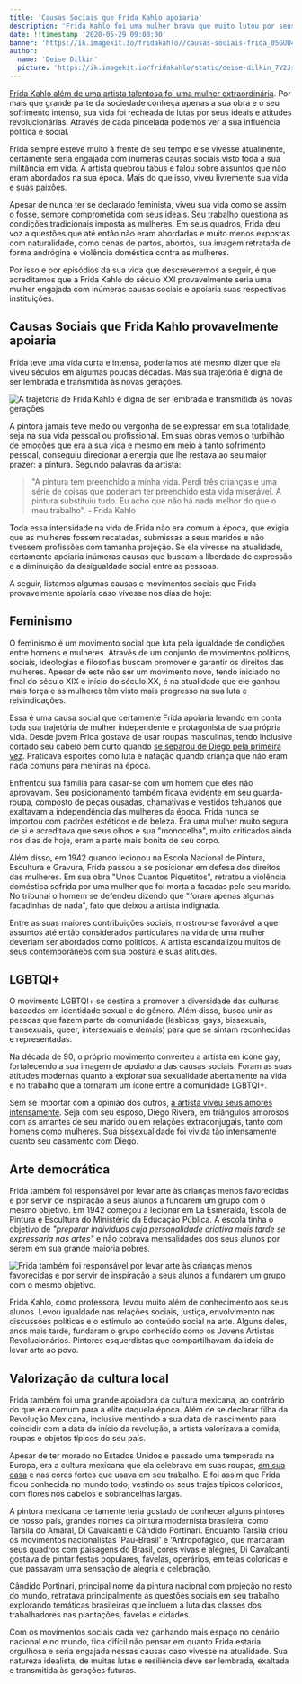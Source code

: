 ```yaml
---
title: 'Causas Sociais que Frida Kahlo apoiaria'
description: 'Frida Kahlo foi uma mulher brava que muito lutou por seus ideais. Qual seriam as causas sociais que ela apoiaria hoje em dia?'
date: !!timestamp '2020-05-29 09:00:00'
banner: 'https://ik.imagekit.io/fridakahlo//causas-sociais-frida_05GUU4lg5.jpg'
author:
  name: 'Deise Dilkin'
  picture: 'https://ik.imagekit.io/fridakahlo/static/deise-dilkin_7V2JsjZhA.jpg'
---
```


[Frida Kahlo além de uma artista talentosa foi uma mulher extraordinária](https://fridakahlo.com.br/quem-foi-frida-kahlo/quem-foi-frida-kahlo-a-revolucionaria-pintora-mexicana). Por mais que grande parte da sociedade conheça apenas a sua obra e o seu sofrimento intenso, sua vida foi recheada de lutas por seus ideais e atitudes revolucionárias. Através de cada pincelada podemos ver a sua influência política e social.

Frida sempre esteve muito à frente de seu tempo e se vivesse atualmente, certamente seria engajada com inúmeras causas sociais visto toda a sua militância em vida. A artista quebrou tabus e falou sobre assuntos que não eram abordados na sua época. Mais do que isso, viveu livremente sua vida e suas paixões.

Apesar de nunca ter se declarado feminista, viveu sua vida como se assim o fosse, sempre comprometida com seus ideais. Seu trabalho questiona as condições tradicionais imposta às mulheres. Em seus quadros, Frida deu voz a questões que até então não eram abordadas e muito menos expostas com naturalidade, como cenas de partos, abortos, sua imagem retratada de forma andrógina e violência doméstica contra as mulheres.

Por isso e por episódios da sua vida que descreveremos a seguir, é que acreditamos que a Frida Kahlo do século XXI provavelmente seria uma mulher engajada com inúmeras causas sociais e apoiaria suas respectivas instituições.

## Causas Sociais que Frida Kahlo provavelmente apoiaria

Frida teve uma vida curta e intensa, poderíamos até mesmo dizer que ela viveu séculos em algumas poucas décadas. Mas sua trajetória é digna de ser lembrada e transmitida às novas gerações.

![A trajetória de Frida Kahlo é digna de ser lembrada e transmitida às novas gerações](https://ik.imagekit.io/fridakahlo//quais-causas-sociais-a-frida-kahlo-apoiaria_Dhm6cnXTy.png)

A pintora jamais teve medo ou vergonha de se expressar em sua totalidade, seja na sua vida pessoal ou profissional. Em suas obras vemos o turbilhão de emoções que era a sua vida e mesmo em meio à tanto sofrimento pessoal, conseguiu direcionar a energia que lhe restava ao seu maior prazer: a pintura. Segundo palavras da artista:

> "A pintura tem preenchido a minha vida. Perdi três crianças e uma série de coisas que poderiam ter preenchido esta vida miserável. A pintura substituiu tudo. Eu acho que não há nada melhor do que o meu trabalho". - Frida Kahlo

Toda essa intensidade na vida de Frida não era comum à época, que exigia que as mulheres fossem recatadas, submissas a seus maridos e não tivessem profissões com tamanha projeção. Se ela vivesse na atualidade, certamente apoiaria inúmeras causas que buscam a liberdade de expressão e a diminuição da desigualdade social entre as pessoas.

A seguir, listamos algumas causas e movimentos sociais que Frida provavelmente apoiaria caso vivesse nos dias de hoje:

## Feminismo

O feminismo é um movimento social que luta pela igualdade de condições entre homens e mulheres. Através de um conjunto de movimentos políticos, sociais, ideologias e filosofias buscam promover e garantir os direitos das mulheres. Apesar de este não ser um movimento novo, tendo iniciado no final do século XIX e início do século XX, é na atualidade que ele ganhou mais força e as mulheres têm visto mais progresso na sua luta e reivindicações.

Essa é uma causa social que certamente Frida apoiaria levando em conta toda sua trajetória de mulher independente e protagonista de sua própria vida. Desde jovem Frida gostava de usar roupas masculinas, tendo inclusive cortado seu cabelo bem curto quando [se separou de Diego pela primeira vez](https://fridakahlo.com.br/quem-foi-frida-kahlo/frida-kahlo-e-diego-rivera-uma-torrida-historia-de-amor). Praticava esportes como luta e natação quando criança que não eram nada comuns para meninas na época.

Enfrentou sua família para casar-se com um homem que eles não aprovavam. Seu posicionamento também ficava evidente em seu guarda-roupa, composto de peças ousadas, chamativas e vestidos tehuanos que exaltavam a independência das mulheres da época. Frida nunca se importou com padrões estéticos e de beleza. Era uma mulher muito segura de si e acreditava que seus olhos e sua "monocelha", muito criticados ainda nos dias de hoje, eram a parte mais bonita de seu corpo.

Além disso, em 1942 quando lecionou na Escola Nacional de Pintura, Escultura e Gravura, Frida passou a se posicionar em defesa dos direitos das mulheres. Em sua obra "Unos Cuantos Piquetitos", retratou a violência doméstica sofrida por uma mulher que foi morta a facadas pelo seu marido. No tribunal o homem se defendeu dizendo que "foram apenas algumas facadinhas de nada", fato que deixou a artista indignada.

Entre as suas maiores contribuições sociais, mostrou-se favorável a que assuntos até então considerados particulares na vida de uma mulher deveriam ser abordados como políticos. A artista escandalizou muitos de seus contemporâneos com sua postura e suas atitudes.

## LGBTQI+

O movimento LGBTQI+ se destina a promover a diversidade das culturas baseadas em identidade sexual e de gênero. Além disso, busca unir as pessoas que fazem parte da comunidade (lésbicas, gays, bissexuais, transexuais, queer, intersexuais e demais) para que se sintam reconhecidas e representadas.

Na década de 90, o próprio movimento converteu a artista em ícone gay, fortalecendo a sua imagem de apoiadora das causas sociais. Foram as suas atitudes modernas quanto a explorar sua sexualidade abertamente na vida e no trabalho que a tornaram um ícone entre a comunidade LGBTQI+.

Sem se importar com a opinião dos outros, [a artista viveu seus amores intensamente](https://fridakahlo.com.br/quem-foi-frida-kahlo/os-outros-amores-da-vida-de-frida-kahlo). Seja com seu esposo, Diego Rivera, em triângulos amorosos com as amantes de seu marido ou em relações extraconjugais, tanto com homens como mulheres. Sua bissexualidade foi vivida tão intensamente quanto seu casamento com Diego.

## Arte democrática

Frida também foi responsável por levar arte às crianças menos favorecidas e por servir de inspiração a seus alunos a fundarem um grupo com o mesmo objetivo. Em 1942 começou a lecionar em La Esmeralda, Escola de Pintura e Escultura do Ministério da Educação Pública. A escola tinha o objetivo de _"preparar indivíduos cuja personalidade criativa mais tarde se expressaria nas artes"_ e não cobrava mensalidades dos seus alunos por serem em sua grande maioria pobres.

![Frida também foi responsável por levar arte às crianças menos favorecidas e por servir de inspiração a seus alunos a fundarem um grupo com o mesmo objetivo.](https://ik.imagekit.io/fridakahlo/frida-pintando-na-cama_ZgWKuGxA8.png)

Frida Kahlo, como professora, levou muito além de conhecimento aos seus alunos. Levou igualdade nas relações sociais, justiça, envolvimento nas discussões políticas e o estímulo ao conteúdo social na arte. Alguns deles, anos mais tarde, fundaram o grupo conhecido como os Jovens Artistas Revolucionários. Pintores esquerdistas que compartilhavam da ideia de levar arte ao povo.

## Valorização da cultura local

Frida também foi uma grande apoiadora da cultura mexicana, ao contrário do que era comum para a elite daquela época. Além de se declarar filha da Revolução Mexicana, inclusive mentindo a sua data de nascimento para coincidir com a data de início da revolução, a artista valorizava a comida, roupas e objetos típicos do seu país.

Apesar de ter morado no Estados Unidos e passado uma temporada na Europa, era a cultura mexicana que ela celebrava em suas roupas, [em sua casa](https://fridakahlo.com.br/quem-foi-frida-kahlo/conheca-a-casa-azul-de-frida-kahlo) e nas cores fortes que usava em seu trabalho. E foi assim que Frida ficou conhecida no mundo todo, vestindo os seus trajes típicos coloridos, com flores nos cabelos e sobrancelhas largas.

A pintora mexicana certamente teria gostado de conhecer alguns pintores de nosso país, grandes nomes da pintura modernista brasileira, como Tarsila do Amaral, Di Cavalcanti e Cândido Portinari. Enquanto Tarsila criou os movimentos nacionalistas 'Pau-Brasil' e 'Antropofágico', que marcaram seus quadros com paisagens do Brasil, cores vivas e alegres, Di Cavalcanti gostava de pintar festas populares, favelas, operários, em telas coloridas e que passavam uma sensação de alegria e celebração.

Cândido Portinari, principal nome da pintura nacional com projeção no resto do mundo, retratava principalmente as questões sociais em seu trabalho, explorando temáticas brasileiras que incluem a luta das classes dos trabalhadores nas plantações, favelas e cidades.

Com os movimentos sociais cada vez ganhando mais espaço no cenário nacional e no mundo, fica difícil não pensar em quanto Frida estaria orgulhosa e seria engajada nessas causas caso vivesse na atualidade. Sua natureza idealista, de muitas lutas e resiliência deve ser lembrada, exaltada e transmitida às gerações futuras.
